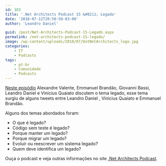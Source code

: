 ```yaml
---
id: 103
title: '.Net Architects Podcast 15 &#8211; Legado'
date: '2010-07-12T20:50:50-03:00'
author: 'Leandro Daniel'

guid: /post/Net-Architects-Podcast-15-Legado.aspx
permalink: /net-architects-podcast-15-legado/
image: /wp-content/uploads/2010/07/DotNetArchitects_logo.jpg
categories:
    - IT
    - Podcasts
tags:
    - pt-br
    - Comunidade
    - Podcasts
---
```


[Neste episódio](http://podcast.dotnetarchitects.net/2010/07/podcast-15-legado/) Alexandre Valente, Emmanuel Brandão, Giovanni Bassi, Leandro Daniel e Vinicius Quaiato discutem o tema legado, esse tema surgiu de alguns tweets entre Leandro Daniel , Vinicius Quaiato e Emmanuel Brandão.

Alguns dos temas abordados foram:

- O que é legado?
- Código sem teste é legado?
- Porque manter um legado?
- Porque migrar um legado?
- Evoluir ou reescrever um sistema legado?
- Quem deve identifica um legado?

Ouça o podcast e veja outras informações no site [.Net Architects Podcast](http://podcast.dotnetarchitects.net/2010/07/podcast-15-legado/).
